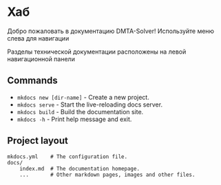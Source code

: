 # Хаб

Добро пожаловать в документацию DMTA-Solver! Используйте меню слева для навигации

Разделы технической документации расположены на левой навигационной панели

## Commands

* `mkdocs new [dir-name]` - Create a new project.
* `mkdocs serve` - Start the live-reloading docs server.
* `mkdocs build` - Build the documentation site.
* `mkdocs -h` - Print help message and exit.

## Project layout

    mkdocs.yml    # The configuration file.
    docs/
        index.md  # The documentation homepage.
        ...       # Other markdown pages, images and other files.
